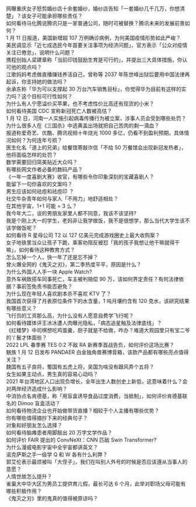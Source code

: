 网曝重庆女子怒剪婚纱店十余套婚纱，婚纱店告知「一套婚纱几千几万，你想清楚」？该女子可能承担哪些责任？  
如何看待马化腾说腾讯只是一家普通公司，随时可被替换？腾讯未来的发展前景如何？  
1 月 11 日报道，美国新增超 107 万例确诊病例，为何美国疫情形势如此严峻？  
美民调显示「近七成选民今年首要关注事项为经济问题」，官方表示「公众对疫情关注已倦怠」，说明什么问题？  
携程创始人梁建章称「当前印钱鼓励生育是可行的」，并提出三大具体措施，你认可他的观点吗？  
江歌妈妈考虑做直播赚钱养活自己，曾称等 2037 年陈世峰出狱后要用中国法律再起诉，你支持她的做法吗？  
余承东称「华为可以支撑起 30 万台汽车销售目标」，你觉得华为目前有这样的实力吗？这个目标可行性如何？  
为什么有人宁愿溢价买苹果，也不考虑性价比高还有现货的小米？  
如何看待美国 CDC 宣称新冠死亡人数被高估？  
1 月 12 日，河南一人实施引起病毒传播行为被立案，涉事人员会受到哪些处罚？  
为什么很多人在《三国杀》中选黄盖出场就把自己苦肉的剩一滴血？  
报道称爱奇艺、优酷、腾讯视频十年烧光 1000 多亿，仍看不到盈利预期，具体情况如何？为何连年亏损？  
医生化名「道上的兄弟」给餐馆寄敲诈信「不给 50 万餐馆会出现新冠发热者」，他将面临怎样的处罚？  
数学需要回归简美贴近大众吗？  
有哪些网文作者必备的数码产品？  
《一年一度喜剧大赛》收官，有哪些令你印象深刻的宝藏喜剧人？  
能留下一句你喜欢的文案吗？  
男生应该如何祛痘和祛痘印 ？  
社交牛杂青年如何与家人「不用力」地舒适相处？  
在其他宇宙，1+1 可能 = 3 么？  
我今年大二，谈的男朋友家里人都不同意，我该不该坚持?  
我是个刚上大一的学生，老妈非让我学做饭，我不是很想学，那么当代大学生该不该学做饭呢？  
如何看待 R 星母公司 T2 以 127 亿美元完成游戏圈史上最大收购案？  
女子地铁里当众让孩子下跪，乘客劝阻反被怼「我的孩子我想让他干嘛就得干嘛」，如何看待这种教育方式？  
怎么忘掉一个人，快一年了还是忘不掉？  
曾火爆全网的《鬼灭之刃》，第二季热度平平，原因是什么？  
为什么外国人人手一块 Apple Watch?  
意外车祸致搭车同事死亡，车主被判赔偿 90 万，该如何界定责任？有何法律依据？事前签免责书能否避免？  
为什么现在年轻人喜欢剧本杀不喜欢 KTV 了？  
我国首次获得了月表原位条件下的水含量，1 吨月壤约含有 120 克水，该研究结果有哪些意义？  
飞行员的工资那么高，为什么没有人愿意自费学飞行呢？  
如何看待媒体评王冰冰遭人肉曝光隐私，「病态追星触及法律底线」？  
《红楼梦》中司棋想吃鸡蛋羹，厨子就是不给做，咋办？难道大观园里只有宝二爷的丫鬟才体面些？  
2022 LPL 春季赛 TES 0:2 不敌 RA 新赛季首战告负，如何评价这场比赛？  
魅族 1 月 12 日发布 PANDAER 白金独角兽赛博音箱，该款产品都有哪些亮点值得关注？  
魏国有五子良将，蜀国有五虎上将，吴国为啥没有跟风弄个五将？  
女生如果主动点，男生真的容易心动吗？  
2021 年台湾地区人口出现负增长，全年出生人数创史上新低，这意味着什么？会对两岸经济造成什么影响？  
中消协点名肯德基，称「用盲盒诱导食品过度消费，当抵制」，如何评价肯德基联名的 Dimoo 盲盒活动？  
如何看待物流企业也开始做带货直播？相较于个人主播有哪些优势？  
你有哪些值得摘抄下来的经典句子？  
对象和好朋友怎么选择？  
如何看待脑瘫患者用脚敲出 20 万字文学作品？  
如何评价 FAIR 提出的 ConvNeXt：CNN 匹敌 Swin Transformer?  
为什么漫威电影宇宙中全宇宙都讲英文？  
诺克萨斯之手一级学 Q 和 W 各有什么利弊？  
郭艾伦表示最烦被叫「大侄子」，我们在叫别人外号的时候是否应该遵从当事人的意愿？  
人情世故怎么提升？  
雀巢大中华大区为男员工提供育儿假，最长可达 6 个月，此举对职场父母可能有哪些积极作用？  
《鬼灭之刃》里的鬼真的值得被原谅吗？  
